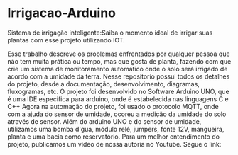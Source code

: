 # Irrigacao-Arduino

Sistema de irrigação inteligente:Saiba o momento ideal de irrigar suas plantas com esse projeto utilizando IOT.

Esse trabalho descreve os problemas enfrentados por qualquer pessoa que não tem muita prática ou tempo, mas que gosta de planta,
fazendo com que crie um sistema de monitoramento automático onde o solo será irrigado de acordo com a umidade da terra.
Nesse repositorio possui todos os detalhes do projeto, desde a documentação, desenvolvimento, diagramas, fluxogramas, etc.
O projeto foi desenvolvido no Software Arduino UNO, que é uma IDE especifica para arduino, onde é estabelecida nas linguagens C e C++
Agora na automação do projeto, foi usado o protocolo MQTT, onde com a ajuda do sensor de umidade, ocoreu a medição da umidade do solo através de sensor. Além do arduino UNO e do sensor de umidade, utilizamos
uma bomba d'gua, módulo relé, jumpers, fonte 12V, mangueira, planta e uma bacia como reservatório. Para um melhor entendimento do projeto, publicamos um vídeo de nossa autoria no Youtube. Segue o link: 

